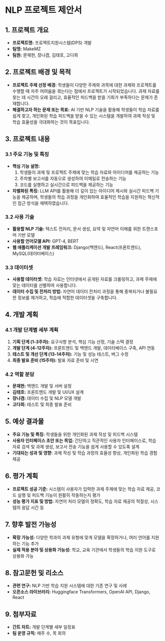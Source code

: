 # NLP 프로젝트 제안서

## 1. 프로젝트 개요

- **프로젝트명:** 프로젝트지원시스템(DPS) 개발
- **팀명:** MakeMZ
- **팀원:** 문재현, 장나겸, 김태호, 고다희

## 2. 프로젝트 배경 및 목적

- **프로젝트 주제 선정 배경:** 학생들이 다양한 주제와 과목에 대한 과제와 프로젝트를 수행할 때 자주 어려움을 겪는다는 점에서 프로젝트가 시작되었습니다. 과제 자료를 찾는 데 시간이 오래 걸리고, 효율적인 피드백을 받을 기회가 부족하다는 문제가 존재합니다.
- **해결하고자 하는 문제 또는 목표:** AI 기반 NLP 기술을 활용해 학생들이 학습 자료를 쉽게 찾고, 개인화된 학습 피드백을 받을 수 있는 시스템을 개발하여 과제 작성 및 학습 효율성을 극대화하는 것이 목표입니다.

## 3. 프로젝트 내용

### 3.1 주요 기능 및 특징

- **핵심 기능 설명:** 
  1. 학생들이 과제 및 프로젝트 주제에 맞는 학습 자료와 아이디어를 제공하는 기능
  2. 주차별 보고서를 자동으로 생성하여 이메일로 전송하는 기능
  3. 코드를 실행하고 실시간으로 피드백을 제공하는 기능
- **차별화된 특징:** LLM API를 활용해 더 깊이 있는 아이디어 제시와 실시간 피드백 기능을 제공하며, 학생들의 학습 과정을 개인화하여 효율적인 학습을 지원하는 혁신적인 접근 방식을 채택하였습니다.

### 3.2 사용 기술

- **활용할 NLP 기술:** 텍스트 전처리, 문서 생성, 요약 및 자연어 이해를 위한 트랜스포머 기반 모델
- **사용할 언어모델 API:** GPT-4, BERT
- **웹 애플리케이션 개발 프레임워크:** Django(백엔드), React(프론트엔드), MySQL(데이터베이스)

### 3.3 데이터셋

- **사용할 데이터셋:** 학습 자료는 인터넷에서 공개된 자료를 크롤링하고, 과제 주제에 맞는 데이터를 선별하여 사용합니다.
- **데이터 수집 및 전처리 방법:** 자연어 데이터 전처리 과정을 통해 중복되거나 불필요한 정보를 제거하고, 학습에 적합한 데이터셋을 구축합니다.

## 4. 개발 계획

### 4.1 개발 단계별 세부 계획

1. **기획 단계 (1-3주차):** 요구사항 분석, 핵심 기능 선정, 기술 스택 결정
2. **개발 단계 (4-12주차):** 프론트엔드 및 백엔드 개발, 데이터베이스 구축, API 연동
3. **테스트 및 개선 단계 (13-14주차):** 기능 및 성능 테스트, 버그 수정
4. **최종 발표 준비 (15주차):** 발표 자료 준비 및 시연

### 4.2 역할 분담

- **문재현:** 백엔드 개발 및 서버 설정
- **김태호:** 프론트엔드 개발 및 UI/UX 설계
- **장나겸:** 데이터 수집 및 NLP 모델 개발
- **고다희:** 테스트 및 최종 발표 준비

## 5. 예상 결과물

- **주요 기능 및 특징:** 학생들을 위한 개인화된 과제 작성 및 피드백 시스템
- **사용자 인터페이스 초안 또는 목업:** 간단하고 직관적인 사용자 인터페이스로, 학습 자료 검색 및 과제 생성, 보고서 전송 기능을 쉽게 사용할 수 있도록 설계
- **기대되는 성과 및 영향:** 과제 작성 및 학습 과정의 효율성 향상, 개인화된 학습 경험 제공

## 6. 평가 계획

- **프로젝트 성공 기준:** 시스템이 사용자가 입력한 과제 주제에 맞는 학습 자료 제공, 코드 실행 및 피드백 기능이 원활히 작동하는지 평가
- **성능 평가 지표 및 방법:** 자연어 처리 모델의 정확도, 학습 자료 제공의 적절성, 시스템의 응답 시간 등

## 7. 향후 발전 가능성

- **확장 가능성:** 다양한 학과의 과제 유형에 맞게 모델을 확장하거나, 여러 언어를 지원하는 기능 추가
- **실제 적용 분야 및 상용화 가능성:** 학교, 교육 기관에서 학생들의 학습 지원 도구로 상용화 가능

## 8. 참고문헌 및 리소스

- **관련 연구:** NLP 기반 학습 지원 시스템에 대한 기존 연구 및 사례
- **오픈소스 라이브러리:** Huggingface Transformers, OpenAI API, Django, React

## 9. 첨부자료

- **간트 차트:** 개발 단계별 세부 일정표
- **팀 운영 규칙:** 매주 수, 목 회의
